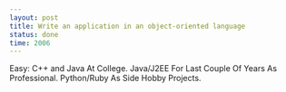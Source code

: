 ```yaml
---
layout: post
title: Write an application in an object-oriented language
status: done
time: 2006
---
```


Easy: C++ and Java At College. 
	  Java/J2EE For Last Couple Of Years As Professional.
	  Python/Ruby As Side Hobby Projects.